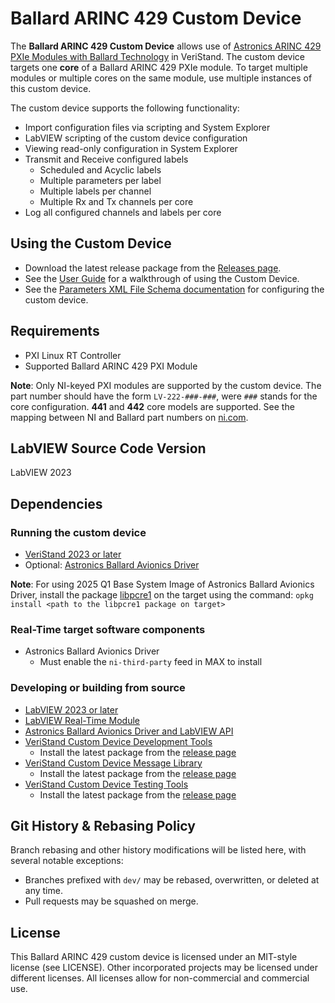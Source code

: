 # Ballard ARINC 429 Custom Device

The **Ballard ARINC 429 Custom Device** allows use of [Astronics ARINC 429 PXIe Modules with Ballard Technology](http://www.ni.com/en-ca/shop/select/pxi-arinc-429-interface-module) in VeriStand. The custom device targets one **core** of a Ballard ARINC 429 PXIe module. To target multiple modules or multiple cores on the same module, use multiple instances of this custom device.

The custom device supports the following functionality:
- Import configuration files via scripting and System Explorer
- LabVIEW scripting of the custom device configuration
- Viewing read-only configuration in System Explorer
- Transmit and Receive configured labels
   - Scheduled and Acyclic labels
   - Multiple parameters per label
   - Multiple labels per channel
   - Multiple Rx and Tx channels per core
- Log all configured channels and labels per core

## Using the Custom Device

- Download the latest release package from the [Releases page](https://github.com/ni/niveristand-ballard-arinc429-custom-device/releases).
- See the [User Guide](Docs/User%20Guide/User%20Guide.md) for a walkthrough of using the Custom Device.
- See the [Parameters XML File Schema documentation](Docs/Parameters%20XML%20File/Parameters%20XML%20File.md) for configuring the custom device.

## Requirements

- PXI Linux RT Controller
- Supported Ballard ARINC 429 PXI Module

**Note**: Only NI-keyed PXI modules are supported by the custom device. The part number should have the form `LV-222-###-###`, were `###` stands for the core configuration. **441** and **442** core models are supported. See the mapping between NI and Ballard part numbers on [ni.com](https://www.ni.com/en-us/support/documentation/supplemental/17/astronics-ballard-and-national-instruments-part-number-mapping.html).

## LabVIEW Source Code Version

LabVIEW 2023

## Dependencies

### Running the custom device

- [VeriStand 2023 or later](https://www.ni.com/en-us/support/downloads/software-products/download.veristand.html)
- Optional: [Astronics Ballard Avionics Driver](https://www.ni.com/en-us/support/downloads/drivers/download.astronics-ballard-avionics-driver.html#370805)

**Note**: For using 2025 Q1 Base System Image of Astronics Ballard Avionics Driver, install the package [libpcre1](http://download.ni.com/#ni-linux-rt/feeds/2025Q1/x64/main/core2-64/libpcre1_8.45-r0.241_core2-64.ipk) on the target using the command: `opkg install <path to the libpcre1 package on target>`

### Real-Time target software components

- Astronics Ballard Avionics Driver
  - Must enable the `ni-third-party` feed in MAX to install

### Developing or building from source

- [LabVIEW 2023 or later](https://www.ni.com/en-us/support/downloads/software-products/download.labview.html)
- [LabVIEW Real-Time Module](https://www.ni.com/en-us/support/downloads/software-products/download.labview-real-time-module.html)
- [Astronics Ballard Avionics Driver and LabVIEW API](https://www.ni.com/en-us/support/downloads/drivers/download.astronics-ballard-avionics-driver.html#370805)
- [VeriStand Custom Device Development Tools](https://github.com/ni/niveristand-custom-device-development-tools)
  - Install the latest package from the [release page](https://github.com/ni/niveristand-custom-device-development-tools/releases)
- [VeriStand Custom Device Message Library](https://github.com/ni/niveristand-custom-device-message-library)
  - Install the latest package from the [release page](https://github.com/ni/niveristand-custom-device-message-library/releases)
- [VeriStand Custom Device Testing Tools](https://github.com/ni/niveristand-custom-device-testing-tools)
  - Install the latest package from the [release page](https://github.com/ni/niveristand-custom-device-testing-tools/releases)

## Git History & Rebasing Policy

Branch rebasing and other history modifications will be listed here, with several notable exceptions:
- Branches prefixed with `dev/` may be rebased, overwritten, or deleted at any time.
- Pull requests may be squashed on merge.

## License

This Ballard ARINC 429 custom device is licensed under an MIT-style license (see LICENSE). Other incorporated projects may be licensed under different licenses. All licenses allow for non-commercial and commercial use.
